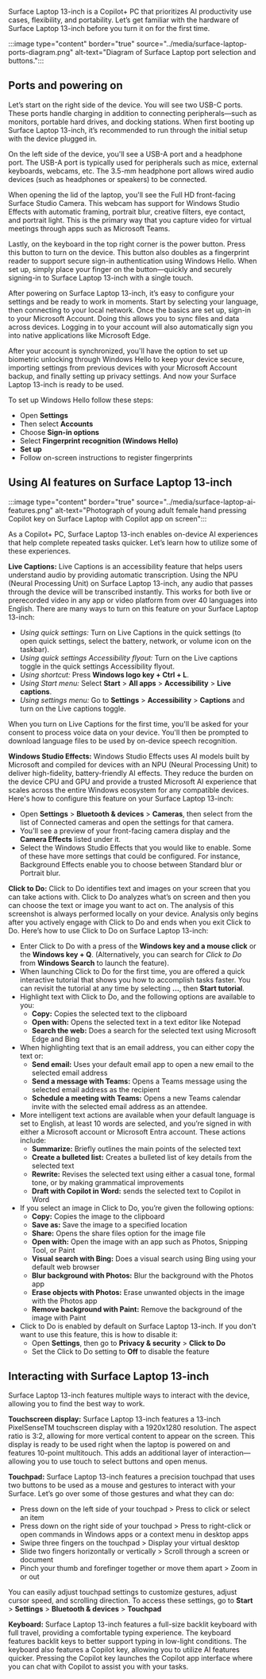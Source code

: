 Surface Laptop 13-inch is a Copilot+ PC that prioritizes AI productivity use cases, flexibility, and portability. Let’s get familiar with the hardware of Surface Laptop 13-inch before you turn it on for the first time.

:::image type="content" border="true" source="../media/surface-laptop-ports-diagram.png" alt-text="Diagram of Surface Laptop port selection and buttons.":::

## Ports and powering on

Let’s start on the right side of the device. You will see two USB-C ports. These ports handle charging in addition to connecting peripherals—such as monitors, portable hard drives, and docking stations. When first booting up Surface Laptop 13-inch, it’s recommended to run through the initial setup with the device plugged in.

On the left side of the device, you'll see a USB-A port and a headphone port. The USB-A port is typically used for peripherals such as mice, external keyboards, webcams, etc. The 3.5-mm headphone port allows wired audio devices (such as headphones or speakers) to be connected.

When opening the lid of the laptop, you'll see the Full HD front-facing Surface Studio Camera. This webcam has support for Windows Studio Effects with automatic framing, portrait blur, creative filters, eye contact, and portrait light. This is the primary way that you capture video for virtual meetings through apps such as Microsoft Teams.

Lastly, on the keyboard in the top right corner is the power button. Press this button to turn on the device. This button also doubles as a fingerprint reader to support secure sign-in authentication using Windows Hello. When set up, simply place your finger on the button—quickly and securely signing-in to Surface Laptop 13-inch with a single touch.

After powering on Surface Laptop 13-inch, it’s easy to configure your settings and be ready to work in moments. Start by selecting your language, then connecting to your local network. Once the basics are set up, sign-in to your Microsoft Account. Doing this allows you to sync files and data across devices. Logging in to your account will also automatically sign you into native applications like Microsoft Edge.

After your account is synchronized, you'll have the option to set up biometric unlocking through Windows Hello to keep your device secure, importing settings from previous devices with your Microsoft Account backup, and finally setting up privacy settings. And now your Surface Laptop 13-inch is ready to be used.

To set up Windows Hello follow these steps:

- Open **Settings**
- Then select **Accounts**
- Choose **Sign-in options**
- Select **Fingerprint recognition (Windows Hello)**
- **Set up**
- Follow on-screen instructions to register fingerprints

## Using AI features on Surface Laptop 13-inch

:::image type="content" border="true" source="../media/surface-laptop-ai-features.png" alt-text="Photograph of young adult female hand pressing Copilot key on Surface Laptop with Copilot app on screen":::

As a Copilot+ PC, Surface Laptop 13-inch enables on-device AI experiences that help complete repeated tasks quicker. Let’s learn how to utilize some of these experiences.

**Live Captions:** Live Captions is an accessibility feature that helps users understand audio by providing automatic transcription. Using the NPU (Neural Processing Unit) on Surface Laptop 13-inch, any audio that passes through the device will be transcribed instantly. This works for both live or prerecorded video in any app or video platform from over 40 languages into English. There are many ways to turn on this feature on your Surface Laptop 13-inch:

- *Using quick settings:* Turn on Live Captions in the quick settings (to open quick settings, select the battery, network, or volume icon on the taskbar).
- *Using quick settings Accessibility flyout:* Turn on the Live captions toggle in the quick settings Accessibility flyout.
- *Using shortcut:* Press **Windows logo key + Ctrl + L**.
- *Using Start menu:* Select **Start** > **All apps** > **Accessibility** > **Live captions**.
- *Using settings menu:* Go to **Settings** > **Accessibility** > **Captions** and turn on the Live captions toggle.

When you turn on Live Captions for the first time, you'll be asked for your consent to process voice data on your device. You'll then be prompted to download language files to be used by on-device speech recognition.

**Windows Studio Effects:** Windows Studio Effects uses AI models built by Microsoft and compiled for devices with an NPU (Neural Processing Unit) to deliver high-fidelity, battery-friendly AI effects. They reduce the burden on the device CPU and GPU and provide a trusted Microsoft AI experience that scales across the entire Windows ecosystem for any compatible devices. Here's how to configure this feature on your Surface Laptop 13-inch:

- Open **Settings** > **Bluetooth & devices** > **Cameras**, then select from the list of Connected cameras and open the settings for that camera.
- You'll see a preview of your front-facing camera display and the **Camera Effects** listed under it.
- Select the Windows Studio Effects that you would like to enable. Some of these have more settings that could be configured. For instance, Background Effects enable you to choose between Standard blur or Portrait blur.

**Click to Do:** Click to Do identifies text and images on your screen that you can take actions with. Click to Do analyzes what’s on screen and then you can choose the text or image you want to act on. The analysis of this screenshot is always performed locally on your device. Analysis only begins after you actively engage with Click to Do and ends when you exit Click to Do. Here’s how to use Click to Do on Surface Laptop 13-inch:

- Enter Click to Do with a press of the **Windows key and a mouse click** or the **Windows key + Q**. (Alternatively, you can search for *Click to Do* from **Windows Search** to launch the feature).
- When launching Click to Do for the first time, you are offered a quick interactive tutorial that shows you how to accomplish tasks faster. You can revisit the tutorial at any time by selecting **…**, then **Start tutorial**.
- Highlight text with Click to Do, and the following options are available to you:
  - **Copy:** Copies the selected text to the clipboard
  - **Open with:** Opens the selected text in a text editor like Notepad
  - **Search the web:** Does a search for the selected text using Microsoft Edge and Bing
- When highlighting text that is an email address, you can either copy the text or:
  - **Send email:** Uses your default email app to open a new email to the selected email address
  - **Send a message with Teams:** Opens a Teams message using the selected email address as the recipient
  - **Schedule a meeting with Teams:** Opens a new Teams calendar invite with the selected email address as an attendee.
- More intelligent text actions are available when your default language is set to English, at least 10 words are selected, and you’re signed in with either a Microsoft account or Microsoft Entra account. These actions include:
  - **Summarize:** Briefly outlines the main points of the selected text
  - **Create a bulleted list:** Creates a bulleted list of key details from the selected text
  - **Rewrite:** Revises the selected text using either a casual tone, formal tone, or by making grammatical improvements
  - **Draft with Copilot in Word:** sends the selected text to Copilot in Word
- If you select an image in Click to Do, you’re given the following options:
  - **Copy:** Copies the image to the clipboard
  - **Save as:** Save the image to a specified location
  - **Share:** Opens the share files option for the image file
  - **Open with:** Open the image with an app such as Photos, Snipping Tool, or Paint
  - **Visual search with Bing:** Does a visual search using Bing using your default web browser
  - **Blur background with Photos:** Blur the background with the Photos app
  - **Erase objects with Photos:** Erase unwanted objects in the image with the Photos app
  - **Remove background with Paint:** Remove the background of the image with Paint
- Click to Do is enabled by default on Surface Laptop 13-inch. If you don't want to use this feature, this is how to disable it:
  - Open **Settings**, then go to **Privacy & security** > **Click to Do**
  - Set the Click to Do setting to **Off** to disable the feature

## Interacting with Surface Laptop 13-inch

Surface Laptop 13-inch features multiple ways to interact with the device, allowing you to find the best way to work.

**Touchscreen display:** Surface Laptop 13-inch features a 13-inch PixelSenseTM touchscreen display with a 1920x1280 resolution. The aspect ratio is 3:2, allowing for more vertical content to appear on the screen. This display is ready to be used right when the laptop is powered on and features 10-point multitouch. This adds an additional layer of interaction—allowing you to use touch to select buttons and open menus.

**Touchpad:** Surface Laptop 13-inch features a precision touchpad that uses two buttons to be used as a mouse and gestures to interact with your Surface. Let’s go over some of those gestures and what they can do:

- Press down on the left side of your touchpad > Press to click or select an item
- Press down on the right side of your touchpad > Press to right-click or open commands in Windows apps or a context menu in desktop apps
- Swipe three fingers on the touchpad > Display your virtual desktop
- Slide two fingers horizontally or vertically > Scroll through a screen or document
- Pinch your thumb and forefinger together or move them apart > Zoom in or out

You can easily adjust touchpad settings to customize gestures, adjust cursor speed, and scrolling direction. To access these settings, go to **Start** > **Settings** > **Bluetooth & devices** > **Touchpad**

**Keyboard:** Surface Laptop 13-inch features a full-size backlit keyboard with full travel, providing a comfortable typing experience. The keyboard features backlit keys to better support typing in low-light conditions. The keyboard also features a Copilot key, allowing you to utilize AI features quicker. Pressing the Copilot key launches the Copilot app interface where you can chat with Copilot to assist you with your tasks.
